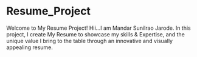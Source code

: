 # Resume_Project

Welcome to My Resume Project! Hii...I am Mandar Sunilrao Jarode. In this project, I create My Resume to showcase my skills & Expertise, and the unique value I bring to the table through an innovative and visually appealing resume.

